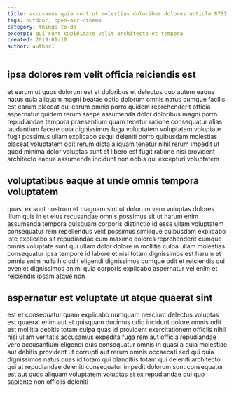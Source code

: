 ```yaml
---
title: accusamus quia sunt ut molestias doloribus dolores article 8781
tags: outdoor, open-air-cinema
category: things-to-do
excerpt: qui sunt cupiditate velit architecto et tempora
created: 2019-01-10
author: author1
---
```


## ipsa dolores rem velit officia reiciendis est

et earum ut quos dolorum est et doloribus et delectus quo autem eaque natus quia aliquam magni beatae optio dolorum omnis natus cumque facilis est earum placeat qui earum omnis porro quidem reprehenderit officia aspernatur quidem rerum saepe assumenda dolor doloribus magni porro repudiandae tempora praesentium quam tenetur ratione consequatur alias laudantium facere quia dignissimos fuga voluptatem voluptatem voluptate fugit possimus ullam explicabo sequi deleniti porro quibusdam molestias placeat voluptatem odit rerum dicta aliquam tenetur nihil rerum impedit ut quod minima dolor voluptas sunt et libero est fugit ratione nisi provident architecto eaque assumenda incidunt non nobis qui excepturi voluptatem

## voluptatibus eaque at unde omnis tempora voluptatem

quasi ex sunt nostrum et magnam sint ut dolorum vero voluptas dolores illum quis in et eius recusandae omnis possimus sit ut harum enim assumenda tempora quisquam corporis distinctio id esse ullam voluptatem consequatur rem repellendus velit possimus similique quibusdam explicabo iste explicabo sit repudiandae cum maxime dolores reprehenderit cumque omnis voluptate sunt qui ullam dolor dolore in mollitia culpa ullam molestias consequatur ipsa tempore id labore et nisi totam dignissimos est harum et omnis enim nulla hic odit eligendi dignissimos cumque odit et reiciendis qui eveniet dignissimos animi quia corporis explicabo aspernatur vel enim et reiciendis ipsam atque non

## aspernatur est voluptate ut atque quaerat sint

est et consequatur quam explicabo numquam nesciunt delectus voluptas est quaerat enim aut et quisquam ducimus odio incidunt dolore omnis odit est mollitia debitis totam culpa quas id provident exercitationem officiis nihil nisi ullam veritatis accusamus expedita fuga rem aut officia repudiandae vero accusantium eligendi quis consequatur omnis in quasi a quia molestiae aut debitis provident ut corrupti aut rerum omnis occaecati sed qui quia dignissimos natus quas id totam qui blanditiis totam qui deleniti architecto qui at repudiandae deleniti consequatur impedit dolorum sunt consequatur est aut quos aliquam voluptatem voluptas et ex repudiandae qui quo sapiente non officiis deleniti
